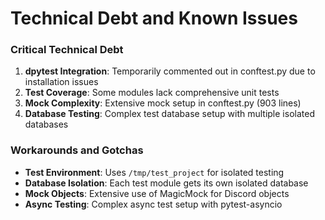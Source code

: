 # Technical Debt and Known Issues

### Critical Technical Debt

1. **dpytest Integration**: Temporarily commented out in conftest.py due to installation issues
2. **Test Coverage**: Some modules lack comprehensive unit tests
3. **Mock Complexity**: Extensive mock setup in conftest.py (903 lines)
4. **Database Testing**: Complex test database setup with multiple isolated databases

### Workarounds and Gotchas

- **Test Environment**: Uses `/tmp/test_project` for isolated testing
- **Database Isolation**: Each test module gets its own isolated database
- **Mock Objects**: Extensive use of MagicMock for Discord objects
- **Async Testing**: Complex async test setup with pytest-asyncio
